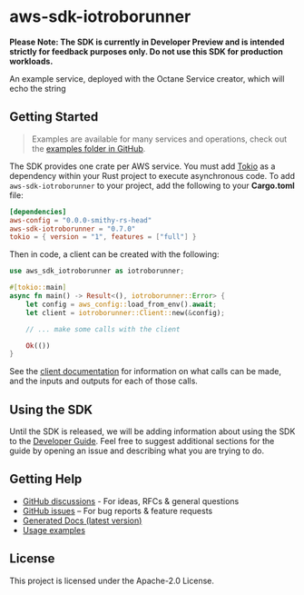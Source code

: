 # aws-sdk-iotroborunner

**Please Note: The SDK is currently in Developer Preview and is intended strictly for
feedback purposes only. Do not use this SDK for production workloads.**

An example service, deployed with the Octane Service creator, which will echo the string

## Getting Started

> Examples are available for many services and operations, check out the
> [examples folder in GitHub](https://github.com/awslabs/aws-sdk-rust/tree/main/examples).

The SDK provides one crate per AWS service. You must add [Tokio](https://crates.io/crates/tokio)
as a dependency within your Rust project to execute asynchronous code. To add `aws-sdk-iotroborunner` to
your project, add the following to your **Cargo.toml** file:

```toml
[dependencies]
aws-config = "0.0.0-smithy-rs-head"
aws-sdk-iotroborunner = "0.7.0"
tokio = { version = "1", features = ["full"] }
```

Then in code, a client can be created with the following:

```rust
use aws_sdk_iotroborunner as iotroborunner;

#[tokio::main]
async fn main() -> Result<(), iotroborunner::Error> {
    let config = aws_config::load_from_env().await;
    let client = iotroborunner::Client::new(&config);

    // ... make some calls with the client

    Ok(())
}
```

See the [client documentation](https://docs.rs/aws-sdk-iotroborunner/latest/aws_sdk_iotroborunner/client/struct.Client.html)
for information on what calls can be made, and the inputs and outputs for each of those calls.

## Using the SDK

Until the SDK is released, we will be adding information about using the SDK to the
[Developer Guide](https://docs.aws.amazon.com/sdk-for-rust/latest/dg/welcome.html). Feel free to suggest
additional sections for the guide by opening an issue and describing what you are trying to do.

## Getting Help

* [GitHub discussions](https://github.com/awslabs/aws-sdk-rust/discussions) - For ideas, RFCs & general questions
* [GitHub issues](https://github.com/awslabs/aws-sdk-rust/issues/new/choose) – For bug reports & feature requests
* [Generated Docs (latest version)](https://awslabs.github.io/aws-sdk-rust/)
* [Usage examples](https://github.com/awslabs/aws-sdk-rust/tree/main/examples)

## License

This project is licensed under the Apache-2.0 License.

